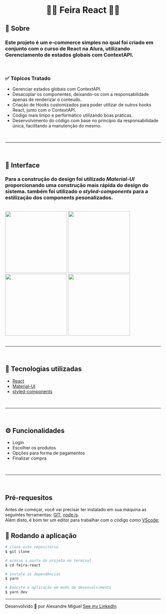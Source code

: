 <center><h1>🍇🍊 Feira <strong>React</strong> 🍇🍊</h1></center>

## **📑 Sobre**

### Este projeto é um e-commerce simples no qual foi criado em conjunto com o curso de React na Alura, utilizando Gerenciamento de estados globais com ContextAPI.

<br>

### **✅ Tópicos Tratado**

- Gerenciar estados globais com ContextAPI.
- Desacoplar os componentes, deixando-os com a responsabilidade apenas de renderizar o conteudo.
- Criação de Hooks customizados para poder utilizar de outros hooks React, junto com o ContextAPI.
- Código mais limpo e performático utilizando boas práticas.
- Desenvolvimento do código com base no princípio da responsabilidade única, facilitando a manutenção do mesmo.

<br>

---

<br>

## **📱 Interface**

### Para a construção do design foi utilizado _Material-UI_ proporcionando uma construção mais rápída do design do sistema. também foi utilizado o _styled-components_ para a estilização dos components pesonalizados.

</br>

<div >
  <img width="200px" src="https://cdn.discordapp.com/attachments/922557394419056671/944689507641475082/login.png">
  <img width="200px" src="https://cdn.discordapp.com/attachments/922557394419056671/944689506949423144/feira.png">
  <img width="200px" src="https://cdn.discordapp.com/attachments/922557394419056671/944689507431764078/finalizar.png">
  <img width="200px" src="https://cdn.discordapp.com/attachments/922557394419056671/944689507230425148/finalizado.png">
</div>
  
<br>

---

<br>

## **🚀 Tecnologias utilizadas**

- [React](https://pt-br.reactjs.org/)
- [Material-UI](https://mui.com/)
- [styled-components](https://styled-components.com/)

<br>

---

<br>

## **⚙️ Funcionalidades**

- Login
- Escolher os produtos
- Opções para forma de pagamentos
- Finalizar compra

<br>

---

<br>

## **Pré-requesitos**

Antes de começar, você vai precisar ter instalado em sua máquina as seguintes ferramentas:
[GIT](https://git-scm.com/), [node.js](https://nodejs.org/en/).
</br>
Além disto, é bom ter um editor para trabalhar com o código como [VScode](https://code.visualstudio.com/);

## **🎲 Rodando a aplicação**

```bash
# clone este repositório
$ git clone

# acesse a pasta do projeto no terminal
$ cd feira-react

# instale as dependências
$ yarn

# Execute a aplicação em modo de desenvolvimento
$ yarn dev

```

---

Desenvolvido 💜 por Alexandre Miguel [See my LinkedIn](https://www.linkedin.com/in/alexandre-miguel-6969b6209/)
